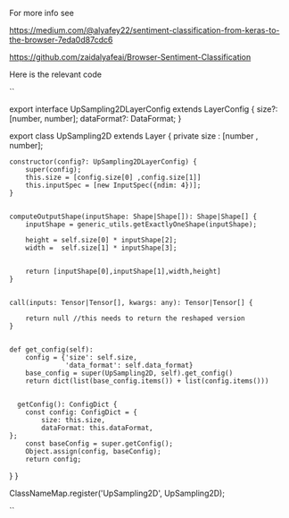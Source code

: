 For more info see  

https://medium.com/@alyafey22/sentiment-classification-from-keras-to-the-browser-7eda0d87cdc6


https://github.com/zaidalyafeai/Browser-Sentiment-Classification




Here is the relevant code

``

export interface UpSampling2DLayerConfig extends LayerConfig {
  size?: [number, number];
  dataFormat?: DataFormat;
}

export class UpSampling2D extends Layer
{
    private size : [number , number];

    constructor(config?: UpSampling2DLayerConfig) {
        super(config);
        this.size = [config.size[0] ,config.size[1]]
        this.inputSpec = [new InputSpec({ndim: 4})];
    }


    computeOutputShape(inputShape: Shape|Shape[]): Shape|Shape[] {
        inputShape = generic_utils.getExactlyOneShape(inputShape);
        
        height = self.size[0] * inputShape[2];
        width =  self.size[1] * inputShape[3];


        return [inputShape[0],inputShape[1],width,height]
    }


    call(inputs: Tensor|Tensor[], kwargs: any): Tensor|Tensor[] {
        
        return null //this needs to return the reshaped version 
    }


    def get_config(self):
        config = {'size': self.size,
                  'data_format': self.data_format}
        base_config = super(UpSampling2D, self).get_config()
        return dict(list(base_config.items()) + list(config.items()))


      getConfig(): ConfigDict {
        const config: ConfigDict = {
            size: this.size,
            dataFormat: this.dataFormat,
    };
        const baseConfig = super.getConfig();
        Object.assign(config, baseConfig);
        return config;
  }
}

ClassNameMap.register('UpSampling2D', UpSampling2D);


``
